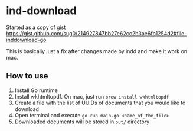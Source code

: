 # ind-download

Started as a copy of gist https://gist.github.com/sug0/214927847bb27e62cc2b3ae6fb1254d2#file-inddownload-go

This is basically just a fix after changes made by indd and make it work on mac.

## How to use

1. Install Go runtime
2. Install wkhtmltopdf. On mac, just run `brew install wkhtmltopdf`
3. Create a file with the list of UUIDs of documents that you would like to download
4. Open terminal and execute `go run main.go <name_of_the_file>`
5. Downloaded documents will be stored in `out/` directory
